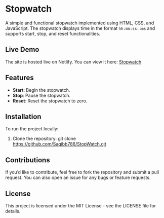 # Stopwatch

A simple and functional stopwatch implemented using HTML, CSS, and JavaScript. The stopwatch displays time in the format `hh:mm:ss::ms` and supports start, stop, and reset functionalities.


## Live Demo
The site is hosted live on Netlify. You can view it here: [Stopwatch](https://stopwatch-by-saqib.netlify.app/)


## Features
- **Start**: Begin the stopwatch.
- **Stop**: Pause the stopwatch.
- **Reset**: Reset the stopwatch to zero.


## Installation
To run the project locally:
1. Clone the repository: git clone https://github.com/Saqibb786/StopWatch.git


## Contributions
If you’d like to contribute, feel free to fork the repository and submit a pull request. You can also open an issue for any bugs or feature requests.


## License
This project is licensed under the MIT License - see the LICENSE file for details.

